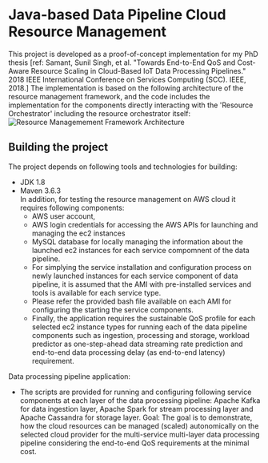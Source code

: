 # Java-based Data Pipeline Cloud Resource Management
This project is developed as a proof-of-concept implementation for my PhD thesis [ref: Samant, Sunil Singh, et al. "Towards End-to-End QoS and Cost-Aware Resource Scaling in Cloud-Based IoT Data Processing Pipelines." 2018 IEEE International Conference on Services Computing (SCC). IEEE, 2018.]
The implementation is based on the following architecture of the resource management framework, and the code includes the implementation for the components directly interacting with the 'Resource Orchestrator' including the resource orchestrator itself:
![Resource Managemement Framework Architecture](https://user-images.githubusercontent.com/6667076/83988787-add02580-a987-11ea-8e03-7e9a0abef702.png)
## Building the project
The project depends on following tools and technologies for building:
- JDK 1.8
- Maven 3.6.3 \
In addition, for testing the resource management on AWS cloud it requires following components:
  - AWS user account, 
  - AWS login credentials for accessing the AWS APIs for launching and managing the ec2 instances
  - MySQL database for locally managing the information about the launched ec2 instances for each service compomnent of the data pipeline.
  - For simplying the service installation and configuration process on newly launched instances for each service component of data pipeline, it is assumed that the AMI with pre-installed services and tools is available for each service type.
  - Please refer the provided bash file available on each AMI for configuring the starting the service components.
  - Finally, the application requires the sustainable QoS profile for each selected ec2 instance types for running each of the data pipeline components such as ingestion, processing and storage, workload predictor as one-step-ahead data streaming rate prediction and end-to-end data processing delay (as end-to-end latency) requirement.
  
Data processing pipeline application:
  - The scripts are provided for running and configuring following service components at each layer of the data processing pipeline: Apache Kafka for data ingestion layer, Apache Spark for stream processing layer and Apache Cassandra for storage layer.
Goal:
The goal is to demonstrate, how the cloud resources can be managed (scaled) autonomically on the selected cloud provider for the multi-service multi-layer data processing pipeline considering the end-to-end QoS requirements at the minimal cost.
